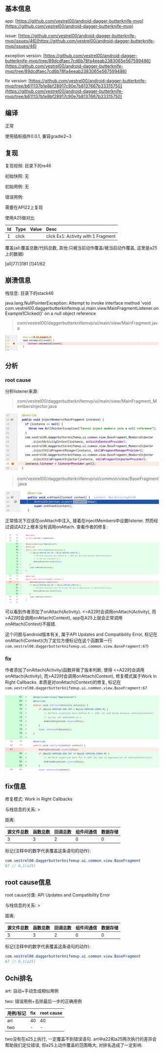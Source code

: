 ## 基本信息

app: [https://github.com/vestrel00/android-dagger-butterknife-mvp](https://github.com/vestrel00/android-dagger-butterknife-mvp)

issue: [https://github.com/vestrel00/android-dagger-butterknife-mvp/issues/46](https://github.com/vestrel00/android-dagger-butterknife-mvp/issues/46)

exception version: [https://github.com/vestrel00/android-dagger-butterknife-mvp/tree/89dcdfaec7cd6b78fa4eeab2383065e567599486](https://github.com/vestrel00/android-dagger-butterknife-mvp/tree/89dcdfaec7cd6b78fa4eeab2383065e567599486)

fix version: [https://github.com/vestrel00/android-dagger-butterknife-mvp/tree/b611137b1e8bf28917c90e7b8137667b33315750](https://github.com/vestrel00/android-dagger-butterknife-mvp/tree/b611137b1e8bf28917c90e7b8137667b33315750)

## 编译

正常

使用插桩插件0.0.1, 兼容gradle2~3

## 复现

复现视频: 目录下的re46

初始快照: 无

初始用例: 无

错误用例:

需要在API22上复现

使用A25做对比

|Id|Type|Value|Desc|
|:----|:----|:----|:----|
|1|click|    |click Ex1: Activity with 1 Fragment|

覆盖(all:覆盖总数/代码总数, 其他:只被当前动作覆盖/被当前动作覆盖, 这里是a25上的数据)

[all]77/3181 [1]41/62 

## 崩溃信息

栈信息: 目录下的stack46

java.lang.NullPointerException: Attempt to invoke interface method 'void com.vestrel00.daggerbutterknifemvp.ui.main.view.MainFragmentListener.onExample1Clicked()' on a null object reference

> com/vestrel00/daggerbutterknifemvp/ui/main/view/MainFragment.java

![image-20220316005433805](README.assets/image-20220316005433805.png)

## 分析

### root cause

分析listener来源:

> com/vestrel00/daggerbutterknifemvp/ui/main/view/MainFragment_MembersInjector.java

![image-20220316005439036](README.assets/image-20220316005439036.png)

> com/vestrel00/daggerbutterknifemvp/ui/common/view/BaseFragment.java

![image-20220316005443524](README.assets/image-20220316005443524.png)

正常情况下应该在onAttach中注入, 接着在injectMembers中设置listener. 然而经过调试A22上根本没有调用onAttach. 查看作者的修复:

![image-20220316005447844](README.assets/image-20220316005447844.png)

可以看到作者添加了onAttach(Activity). <=A22时会调用onAttach(Activity), 而>A22时会调用onAttach(Context), app在A25上就会正常调用onAttach(Context)不报错. 

这个问题与android版本有关, 属于API Updates and Compatibility Error, 标记在onAttach(Context)(为了定位方便标记在这个函数第一行`com.vestrel00.daggerbutterknifemvp.ui.common.view.BaseFragment:67`)

### fix

作者添加了onAttach(Activity)函数并做了版本判断, 使得 <=A22时会调用onAttach(Activity), 而>A22时会调用onAttach(Context), 修复模式属于Work in Right Callbacks. 本质是对onAttach(Context)的修复, 标记在`com.vestrel00.daggerbutterknifemvp.ui.common.view.BaseFragment:67`

![image-20220407125855613](README.assets/image-20220407125855613.png)

## fix信息

修复模式: Work in Right Callbacks

与栈信息的关系: >

距离:

|源文件总数|函数总数|回调总数|组件间通信|数据存储|
|:----|:----|:----|:----|:----|
|3|3|2|0|0|

标记(注释中的数字代表覆盖这条语句的动作):

```java
com.vestrel00.daggerbutterknifemvp.ui.common.view.BaseFragment
67 // 0,1(a25)
```
## root cause信息

root cause分类: API Updates and Compatibility Error

与栈信息的关系: >

距离:

|源文件总数|函数总数|回调总数|组件间通信|数据存储|
|:----|:----|:----|:----|:----|
|3|3|2|0|0|

标记(注释中的数字代表覆盖这条语句的动作):

```java
com.vestrel00.daggerbutterknifemvp.ui.common.view.BaseFragment
67 // 0,1(a25)
```
## Ochi排名

art: 自动+手动生成相似用例

two: 错误用例+去除最后一步的正确用例

|用例/标记|fix|root cause|
|:----|:----|:----|
|art|40|40|
|two|-|-|

two没有在a25上执行, 一定覆盖不到错误语句. art中a22和a25两次执行的差异会帮助我们定位错误, 但a25上动作覆盖的范围略大, 对排名造成了一定影响.

